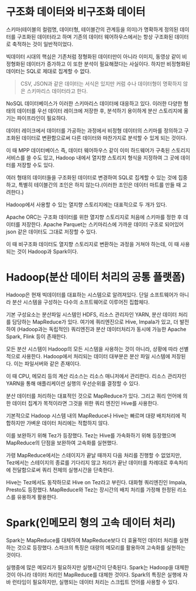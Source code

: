 # 구조화 데이터와 비구조화 데이터
스키마(테이블의 컬럼명, 데이터형, 테이블간의 관계등을 의미)가 명확하게 정의된 데이터를 구조화된 데이터라고 하며
기존의 데이터 웨어하우스에서는 항상 구조화된 데이터로 축적하는 것이 일반적이었다.

빅데이터 시대의 핵심은 기존처럼 정형화된 데이터만이 아니라 이미지, 동영상 같이 비정형화된 데이터가 증가하고
이 또한 분석이 필요해졌다는 사실이다. 하지만 비정형화된 데이터는 SQL로 제대로 집계할 수 없다.

> CSV, JSON과 같은 데이터는 서식은 있지만 커럼 수나 데이터형이 명확하지 않은 스키마리스 데이터라고 한다.

NoSQL 데이터베이스가 이러한 스키마리스 데이터에 대응하고 있다.
이러한 다양한 형태의 데이터를 우선 데이터 레이크에 저장한 후, 분석하기 용이하게 분산 스토리지에 옮기는 파이프라인이 필요하다.

데이터 레이크에서 데이터를 가공하는 과정에서 비정형 데이터의 스키마를 정의하고 구조화된 데이터로 변환함으로써 다른 데이터와 마찬가지로 분석할 수 있게 되는 것이다.

이 때 MPP 데이터베이스 즉, 데이터 웨어하우스 같이 이미 하드웨어가 구축된 스토리지 서비스를 쓸 수도 있고, Hadoop 내에서 열지향 스토리지 형식을 지정하여 그 곳에 데이터를 저장할 수도 있다.

여러 형태의 데이터들을 구조화된 데이터로 변경하여 SQL로 집계할 수 있는 것에 집중하고, 특별히 테이블간의 조인은 하지 않는다.(이러한 조인은 데이터 마트를 만들 때 고려한다.)

Hadoop에서 사용할 수 있는 열지향 스토리지에는 대표적으로 두 개가 있다.

Apache ORC는 구조화 데이터를 위한 열지향 스토리지로 처음에 스키마를 정한 후 데이터를 저장한다.
Apache Parquet는 스키마리스에 가까운 데이터 구조로 되어있어 json 같은 데이터도 그대로 저장할 수 있다.

이 때 비구조화 데이터도 열지향 스토리지로 변환하는 과정을 거쳐야 하는데, 이 때 사용되는 것이 Hadoop과 Spark이다.

# Hadoop(분산 데이터 처리의 공통 플랫폼)
Hadoop은 현재 빅데이터를 대표하는 시스템으로 알려져있다. 단일 소프트웨어가 아니라 분산 시스템을 구성하는 다수의 소프트웨어로 이루어진 집합체다.

기본 구성요소는 분산파일 시스템인 HDFS, 리소스 관리자인 YARN, 분산 데이터 처리를 담당하는 MapReduce가 있다.
여기에 쿼리엔진으로 Hive, Impala가 있고, 더 발전하여 (Hadoop과는 독립적인) 쿼리엔진과 분산 데이터처리가 동시에 가능한 Apache Spark, Flink 등이 존재한다.

모든 분산 시스템이 Hadoop의 모든 시스템을 사용하는 것이 아니라, 상황에 따라 선별적으로 사용한다.
Hadoop에서 처리되는 데이터 대부분은 분산 파일 시스템에 저장된다. 이는 파일서버와 같은 존재이다.

이 때 CPU, 메모리 등의 계산 리소스는 리소스 매니저에서 관리한다. 리소스 관리자인 YARN을 통해 애플리케이션 실행의 우선순위를 결정할 수 있다.

분산 데이터를 처리하는 대표적인 것으로 MapReduce가 있다. 
그리고 쿼리 언어에 의한 데이터 집계가 목적이라면 그것을 위한 쿼리 엔진인 Hive를 사용한다.

기본적으로 Hadoop 시스템 내의 MapReduce나 Hive는 빠르며 대량 배치처리에 적합하지만 가벼운 데이터 처리에는 적합하지 않다.

이를 보완하기 위해 Tez가 등장했다. Tez는 Hive를 가속화하기 위해 등장했으며 MapReduce의 단점을 보완하여 고속화를 실현했다.

가령 MapReduce에서는 스테이지가 끝날 때까지 다음 처리를 진행할 수 없었지만, 
Tez에서는 스테이지의 종료를 기다리지 않고 처리가 끝난 데이터를 차례대로 후속처리에 전달함으로써 쿼리 전체의 실행시간을 단축한다.

Hive는 Tez에서도 동작하므로 Hive on Tez라고 부린다. 대화형 쿼리엔진인 Impala, Presto도 등장했다.
MapReduce와 Tez는 장시간의 배치 처리를 가정해 한정된 리소스를 유용하게 활용한다.

# Spark(인메모리 형의 고속 데이터 처리)
Spark는 MapReduce를 대체하여 MapReduce보다 더 효율적인 데이터 처리를 실현하는 것으로 등장했다.
스파크의 특징은 대량의 메모리를 활용하여 고속화를 실현하는 것이다.

실행중에 많은 메모리가 필요하지만 실행시간이 단축된다.
Spark는 Hadoop을 대체한 것이 아니라 데이터 처리인 MapReduce를 대체한 것이다.
Spark의 특징은 실행에 자바 런타임이 필요하지만, 실행되는 데이터 처리는 스크립트 언어를 사용할 수 있다.
